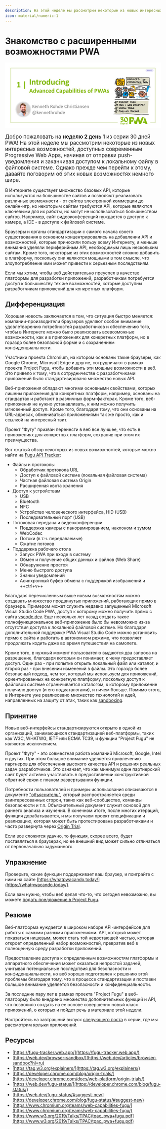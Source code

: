 ```yaml
---
description: На этой неделе мы рассмотрим некоторые из новых интересных возможностей, доступных современным Progressive Web Apps, начиная от отправки push-уведомления и заканчивая доступом к локальному файлу в файловой системе
icon: material/numeric-1
---
```


# Знакомство с расширенными возможностями PWA

![изображение названия и автора](_media/day-01.jpg)

<big>Добро пожаловать на **неделю 2 день 1** из серии 30 дней PWA! На этой неделе мы рассмотрим некоторые из новых интересных возможностей, доступных современным Progressive Web Apps, начиная от отправки push-уведомления и заканчивая доступом к локальному файлу в файловой системе. Однако прежде чем перейти к этому, давайте поговорим об этих новых возможностях немного шире.</big>

В Интернете существует множество базовых API, которые используются на большинстве сайтов и позволяют реализовать различные возможности - от сайтов электронной коммерции до онлайн-игр, но некоторым сайтам требуются API, которые являются ключевыми для их работы, но могут не использоваться большинством сайтов. Например, сайт видеоконференций нуждается в доступе к камере, а IDE - в доступе к файловой системе.

Браузеры и органы стандартизации с самого начала своего существования в основном концентрировались на добавлении API и возможностей, которые приносили пользу всему Интернету, и меньше внимания уделяли периферийным API, необходимым лишь нескольким сайтам. Кроме того, некоторые из этих возможностей сложно добавить в платформу, поскольку они являются мощными в том смысле, что злоупотребление ими может привести к серьезным последствиям.

Если мы хотим, чтобы веб действительно преуспел в качестве платформы для разработки приложений, разработчикам потребуется доступ к большинству тех же возможностей, которые доступны разработчикам приложений для конкретных платформ.

## Дифференциация

Хорошая новость заключается в том, что ситуация быстро меняется: компании-производители браузеров уделяют особое внимание удовлетворению потребностей разработчиков и обеспечению того, чтобы в Интернете можно было реализовать всевозможные возможности, как и в приложениях для конкретных платформ, но в гораздо более безопасной форме и с сохранением конфиденциальности.

Участники проекта Chromium, на котором основаны такие браузеры, как Google Chrome, Microsoft Edge и другие, сотрудничают в рамках проекта Project Fugu, чтобы добавить эти мощные возможности в веб. Это привело к тому, что в сотрудничестве с разработчиками приложений было стандартизировано множество новых API.

Веб-приложения обладают многими основными свойствами, которых лишены приложения для конкретных платформ, например, основаны на стандартах и работают в различных форм-факторах. Кроме того, веб-приложения не нужно устанавливать, к ним можно получить мгновенный доступ. Кроме того, благодаря тому, что они основаны на URL-адресах, обмениваться приложениями так же просто, как и ссылкой на интересный твит.

Проект "Фугу" призван перенести в веб все лучшее, что есть в приложениях для конкретных платформ, сохранив при этом их преимущества.

Вот сжатый обзор некоторых из новых возможностей, которые можно найти на [Fugu API Tracker](https://fugu-tracker.web.app/):

-   Файлы и протоколы
    -   Обработчик протокола URL
    -   Доступ к файловой системе (локальная файловая система)
    -   Частная файловая система Origin
    -   Расширенная квота хранения
-   Доступ к устройствам
    -   USB
    -   Bluetooth
    -   NFC
    -   Устройство человеческого интерфейса, HID (USB)
    -   Последовательный порт (USB)
-   Потоковая передача и видеоконференции
    -   Поддержка камеры с панорамированием, наклоном и зумом
    -   WebCodec
    -   Потоки (в т.ч. передаваемые)
    -   Сжатие потоков
-   Поддержка рабочего стола
    -   Запуск PWA при входе в систему
    -   Обмен и получение общих данных и файлов (Web Share)
    -   Обнаружение простоя
    -   Меню быстрого доступа
    -   Значки уведомлений
    -   Асинхронный буфер обмена с поддержкой изображений и ++ctrl+v++

Благодаря перечисленным выше новым возможностям можно создавать множество продвинутых приложений, работающих прямо в браузере. Примером может служить недавно запущенный Microsoft Visual Studio Code PWA, доступ к которому можно получить прямо с сайта [vscode.dev](https://vscode.dev/). Еще несколько лет назад создать такое полнофункциональное веб-приложение было бы невозможно из-за отсутствия доступа к локальной файловой системе. Но благодаря дополнительной поддержке PWA Visual Studio Code можно установить прямо с сайта и работать в автономном режиме, что позволяет продолжать кодить даже во время путешествия на самолете.

Кроме того, в нужный момент пользователю выдаются два запроса на разрешение, благодаря которым он понимает, к чему предоставляет доступ. Один раз - при попытке открыть локальный файл или каталог, и второй раз - при внесении изменений в файлы. Это гораздо более безопасный подход, чем тот, который мы используем для приложений, ориентированных на конкретную платформу, поскольку доступ к файловой системе ограничивается каталогом, к которому приложение получило доступ (и его подкаталогами), и ничем больше. Помимо этого, в Интернете уже реализовано множество технологий и идей, направленных на защиту от атак, таких как [sandboxing](https://web.dev/articles/browser-sandbox).

## Принятие

Новые веб-интерфейсы стандартизируются открыто в одной из организаций, занимающихся стандартизацией веб-платформы, таких как W3C, WHATWG, IETF или ECMA TC39, и функции "Project Fugu" не являются исключением.

Проект "Фугу" - это совместная работа компаний Microsoft, Google, Intel и других. При этом большое внимание уделяется привлечению партнеров для обеспечения высокого качества API и решения реальных задач разработчиков. Это означает, что как минимум один партнерский сайт будет активно участвовать в предоставлении конструктивной обратной связи с планом развертывания функции.

Потребности пользователей и примеры использования описываются в документе ["объяснитель"](https://tag.w3.org/explainers/), который распространяется среди заинтересованных сторон, таких как веб-сообщество, команды безопасности и т.п. Объяснительный документ служит основой для раннего анализа и изучения. В конечном итоге, после многих итераций, функция дорабатывается, и мы получаем проект спецификации и реализацию, которая может быть протестирована разработчиками и часто развернута через [Origin Trial](https://developer.chrome.com/docs/web-platform/origin-trials/).

Если все сложится удачно, то функция, скорее всего, будет поставляться в браузерах, но ее внешний вид может сильно отличаться от первоначально задуманного.

## Упражнение

Проверьте, какие функции поддерживает ваш браузер, и поиграйте с ними на сайте [https://whatpwacando.today/](https://whatpwacando.today/).

Если вам нужно, чтобы веб делал что-то, что сегодня невозможно, вы можете [подать предложение в Project Fugu](https://developer.chrome.com/blog/fugu-status/#suggest-new).

## Резюме

Веб-платформа нуждается в широком наборе API-интерфейсов для работы с самыми разными приложениями. API, который может показаться нишевым, может стать той недостающей частью, которая откроет определенный набор возможностей, превратив веб в полноценную среду разработки приложений.

Предоставление доступа к определенным возможностям платформы и аппаратного обеспечения может оказаться непростой задачей, учитывая потенциальные последствия для безопасности и конфиденциальности, но веб хорошо подготовлен к решению этой проблемы благодаря тому, что в процессе стандартизации и поставки большое внимание уделяется безопасности и конфиденциальности.

За последние пару лет в рамках проекта "Project Fugu" в веб-платформу было внедрено множество дополнительных функций и API, что позволило создать на ее основе совершенно новый класс приложений, о которых и пойдет речь в материале этой недели.

Настройтесь на завтрашний выпуск [следующего поста](./02.md) в серии, где мы рассмотрим ярлыки приложений.

## Ресурсы

-   [https://fugu-tracker.web.app/](https://fugu-tracker.web.app/)
-   [https://web.dev/browser-sandbox/](https://web.dev/articles/browser-sandbox?hl=ru)
-   [https://tag.w3.org/explainers/](https://tag.w3.org/explainers/)
-   [https://developer.chrome.com/blog/origin-trials/](https://developer.chrome.com/docs/web-platform/origin-trials/)
-   [https://web.dev/fugu-status/](https://developer.chrome.com/blog/fugu-status/)
-   [https://web.dev/fugu-status/#suggest-new](https://developer.chrome.com/blog/fugu-status/#suggest-new)
-   [https://www.chromium.org/teams/web-capabilities-fugu/](https://www.chromium.org/teams/web-capabilities-fugu/)
-   [https://www.w3.org/2019/Talks/TPAC/tpac_pwa+fugu.pdf](https://www.w3.org/2019/Talks/TPAC/tpac_pwa+fugu.pdf)
